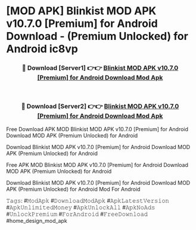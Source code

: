 # [MOD APK] Blinkist MOD APK v10.7.0 [Premium] for Android Download - (Premium Unlocked) for Android ic8vp



<div align="center">
<h3>🔴 Download [Server1] 👉👉 <a href="https://momento.my/?title=Blinkist_MOD_APK_v10.7.0_[Premium]_for_Android_Download">Blinkist MOD APK v10.7.0 [Premium] for Android Download Mod Apk</a></h3><br>

<h3>🔴 Download [Server2] 👉👉 <a href="https://momento.my/?title=Blinkist_MOD_APK_v10.7.0_[Premium]_for_Android_Download">Blinkist MOD APK v10.7.0 [Premium] for Android Download Mod Apk</a></h3>
</div>



Free Download APK MOD Blinkist MOD APK v10.7.0 [Premium] for Android Download MOD APK (Premium Unlocked) for Android

Download Blinkist MOD APK v10.7.0 [Premium] for Android Download MOD APK (Premium Unlocked) for Android

Free APK MOD Blinkist MOD APK v10.7.0 [Premium] for Android Download MOD APK (Premium Unlocked) for Android

Download Blinkist MOD APK v10.7.0 [Premium] for Android Download MOD APK (Premium Unlocked) for Android Mod For Android

𝚃𝚊𝚐𝚜: #𝙼𝚘𝚍𝙰𝚙𝚔 #𝙳𝚘𝚠𝚗𝚕𝚘𝚊𝚍𝙼𝚘𝚍𝙰𝚙𝚔 #𝙰𝚙𝚔𝙻𝚊𝚝𝚎𝚜𝚝𝚅𝚎𝚛𝚜𝚒𝚘𝚗 #𝙰𝚙𝚔𝚄𝚗𝚕𝚒𝚖𝚒𝚝𝚎𝚍𝙼𝚘𝚗𝚎𝚢 #𝙰𝚙𝚔𝚄𝚗𝚕𝚘𝚌𝚔𝙰𝚕𝚕 #𝙰𝚙𝚔𝙽𝚘𝙰𝚍𝚜 #𝚄𝚗𝚕𝚘𝚌𝚔𝙿𝚛𝚎𝚖𝚒𝚞𝚖 #𝙵𝚘𝚛𝙰𝚗𝚍𝚛𝚘𝚒𝚍 #𝙵𝚛𝚎𝚎𝙳𝚘𝚠𝚗𝚕𝚘𝚊𝚍 #home_design_mod_apk
